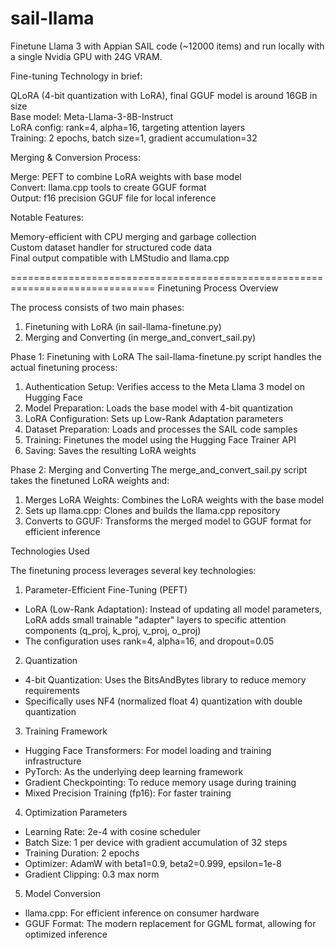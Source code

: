 # sail-llama
Finetune Llama 3 with Appian SAIL code (~12000 items) and run locally with a single Nvidia GPU with 24G VRAM.

Fine-tuning Technology in brief:

QLoRA (4-bit quantization with LoRA), final GGUF model is around 16GB in size<br>
Base model: Meta-Llama-3-8B-Instruct<br>
LoRA config: rank=4, alpha=16, targeting attention layers<br>
Training: 2 epochs, batch size=1, gradient accumulation=32<br>

Merging & Conversion Process:

Merge: PEFT to combine LoRA weights with base model<br>
Convert: llama.cpp tools to create GGUF format<br>
Output: f16 precision GGUF file for local inference<br>

Notable Features:

Memory-efficient with CPU merging and garbage collection<br>
Custom dataset handler for structured code data<br>
Final output compatible with LMStudio and llama.cpp<br>

===============================================================================
Finetuning Process Overview

The process consists of two main phases:
1. Finetuning with LoRA (in sail-llama-finetune.py)
2. Merging and Converting (in merge_and_convert_sail.py)
   
Phase 1: Finetuning with LoRA
The sail-llama-finetune.py script handles the actual finetuning process:

1. Authentication Setup: Verifies access to the Meta Llama 3 model on Hugging Face
2. Model Preparation: Loads the base model with 4-bit quantization
3. LoRA Configuration: Sets up Low-Rank Adaptation parameters
4. Dataset Preparation: Loads and processes the SAIL code samples
5. Training: Finetunes the model using the Hugging Face Trainer API
6. Saving: Saves the resulting LoRA weights

Phase 2: Merging and Converting
The merge_and_convert_sail.py script takes the finetuned LoRA weights and:
1. Merges LoRA Weights: Combines the LoRA weights with the base model
2. Sets up llama.cpp: Clones and builds the llama.cpp repository
3. Converts to GGUF: Transforms the merged model to GGUF format for efficient inference


Technologies Used

The finetuning process leverages several key technologies:

1. Parameter-Efficient Fine-Tuning (PEFT)
- LoRA (Low-Rank Adaptation): Instead of updating all model parameters, LoRA adds small trainable "adapter" layers to specific attention components (q_proj, k_proj, v_proj, o_proj)
- The configuration uses rank=4, alpha=16, and dropout=0.05

2. Quantization
- 4-bit Quantization: Uses the BitsAndBytes library to reduce memory requirements
- Specifically uses NF4 (normalized float 4) quantization with double quantization

3. Training Framework
- Hugging Face Transformers: For model loading and training infrastructure
- PyTorch: As the underlying deep learning framework
- Gradient Checkpointing: To reduce memory usage during training
- Mixed Precision Training (fp16): For faster training

4. Optimization Parameters
- Learning Rate: 2e-4 with cosine scheduler
- Batch Size: 1 per device with gradient accumulation of 32 steps
- Training Duration: 2 epochs
- Optimizer: AdamW with beta1=0.9, beta2=0.999, epsilon=1e-8
- Gradient Clipping: 0.3 max norm

5. Model Conversion
- llama.cpp: For efficient inference on consumer hardware
- GGUF Format: The modern replacement for GGML format, allowing for optimized inference
